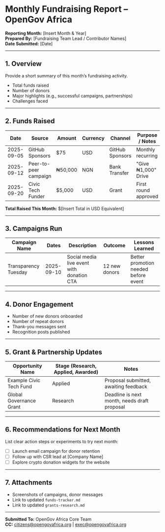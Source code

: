 # Monthly Fundraising Report – OpenGov Africa  

**Reporting Month:** [Insert Month & Year]  
**Prepared By:** [Fundraising Team Lead / Contributor Names]  
**Date Submitted:** [Date]  

---

## 1. Overview  

Provide a short summary of this month’s fundraising activity.  
- Total funds raised  
- Number of donors  
- Major highlights (e.g., successful campaigns, partnerships)  
- Challenges faced  

---

## 2. Funds Raised  

| Date | Source | Amount | Currency | Channel | Purpose / Notes |
|------|--------|--------|---------|--------|----------------|
| 2025-09-05 | GitHub Sponsors | $75 | USD | GitHub Sponsors | Monthly recurring |
| 2025-09-12 | Peer-to-peer campaign | ₦50,000 | NGN | Bank Transfer | "Give ₦1,000" Drive |
| 2025-09-20 | Civic Tech Funder | $5,000 | USD | Grant | First round approved |

**Total Raised This Month:** $[Insert Total in USD Equivalent]  

---

## 3. Campaigns Run  

| Campaign Name | Dates | Description | Outcome | Lessons Learned |
|---------------|------|-------------|---------|----------------|
| Transparency Tuesday | 2025-09-10 | Social media live event with donation CTA | 12 new donors | Better promotion needed before event |

---

## 4. Donor Engagement  

- Number of new donors onboarded  
- Number of repeat donors  
- Thank-you messages sent  
- Recognition posts published  

---

## 5. Grant & Partnership Updates  

| Opportunity Name | Stage (Research, Applied, Awarded) | Notes |
|------------------|------------------------------------|-------|
| Example Civic Tech Fund | Applied | Proposal submitted, awaiting feedback |
| Global Governance Grant | Research | Deadline is next month, needs draft proposal |

---

## 6. Recommendations for Next Month  

List clear action steps or experiments to try next month:  
- [ ] Launch email campaign for donor retention  
- [ ] Follow up with CSR lead at [Company Name]  
- [ ] Explore crypto donation widgets for the website  

---

## 7. Attachments  

- Screenshots of campaigns, donor messages  
- Link to updated `funds-tracker.md`  
- Link to updated `grants-research.md`  

---

**Submitted To:** OpenGov Africa Core Team  
**CC:** citizens@opengovafrica.org | exec@opengovafrica.org  
